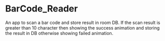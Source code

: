 # BarCode_Reader
An app to scan a bar code and store result in  room DB. If the scan result is greater than 10 character then showing the success animation  and storing the result in DB otherwise showing failed animation.
